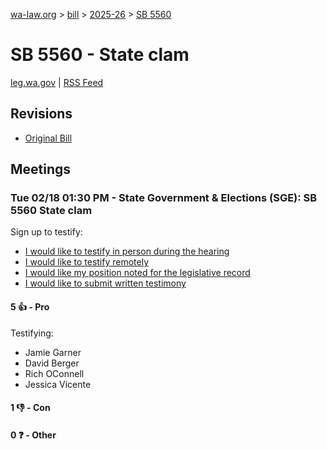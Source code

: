 [wa-law.org](/) > [bill](/bill/) > [2025-26](/bill/2025-26/) > [SB 5560](/bill/2025-26/sb/5560/)

# SB 5560 - State clam
[leg.wa.gov](https://app.leg.wa.gov/billsummary?BillNumber=5560&Year=2025&Initiative=false) | [RSS Feed](./rss.xml)

## Revisions
* [Original Bill](1/)

## Meetings
### Tue 02/18 01:30 PM - State Government & Elections (SGE): SB 5560 State clam
Sign up to testify:
* [I would like to testify in person during the hearing](https://app.leg.wa.gov/csi/Testifier/Add?chamber=House&mId=32824&aId=164365&caId=25866&tId=1)
* [I would like to testify remotely](https://app.leg.wa.gov/csi/Testifier/Add?chamber=House&mId=32824&aId=164365&caId=25866&tId=2)
* [I would like my position noted for the legislative record](https://app.leg.wa.gov/csi/Testifier/Add?chamber=House&mId=32824&aId=164365&caId=25866&tId=3)
* [I would like to submit written testimony](https://app.leg.wa.gov/csi/Testifier/Add?chamber=House&mId=32824&aId=164365&caId=25866&tId=4)

#### 5 👍 - Pro
Testifying:
* Jamie Garner
* David Berger
* Rich OConnell
* Jessica Vicente

#### 1 👎 - Con

#### 0 ❓ - Other
